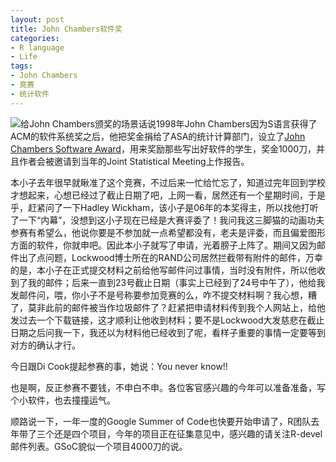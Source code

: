 ```yaml
---
layout: post
title: John Chambers软件奖
categories:
- R language
- Life
tags:
- John Chambers
- 竞赛
- 统计软件
---
```


![给John Chambers颁奖的场景](http://stat-computing.org/awards/jmc/images/jmc.small.jpg)话说1998年John Chambers因为S语言获得了ACM的软件系统奖之后，他把奖金捐给了ASA的统计计算部门，设立了[John Chambers Software Award](http://stat-computing.org/awards/jmc/index.html)，用来奖励那些写出好软件的学生，奖金1000刀，并且作者会被邀请到当年的Joint Statistical Meeting上作报告。

本小子去年很早就瞅准了这个竞赛，不过后来一忙给忙忘了，知道过完年回到学校才想起来，心想已经过了截止日期了吧，上网一看，居然还有一个星期时间，于是乎，赶紧问了一下Hadley Wickham，该小子是06年的本奖得主，所以找他打听了一下“内幕”，没想到这小子现在已经是大赛评委了！我问我这三脚猫的动画功夫参赛有希望么，他说你要是不参加就一点希望都没有，老夫是评委，而且偏爱图形方面的软件，你就申吧。因此本小子就写了申请，光着膀子上阵了。期间又因为邮件出了点问题，Lockwood博士所在的RAND公司居然拦截带有附件的邮件，万幸的是，本小子在正式提交材料之前给他写邮件问过事情，当时没有附件，所以他收到了我的邮件；后来一直到23号截止日期（事实上已经到了24号中午了），他给我发邮件问，喂，你小子不是号称要参加竞赛的么，咋不提交材料啊？我心想，糟了，莫非此前的邮件被当作垃圾邮件了？赶紧把申请材料传到我个人网站上，给他发过去一个下载链接，这才顺利让他收到材料；要不是Lockwood大发慈悲在截止日期之后问我一下，我还以为材料他已经收到了呢，看样子重要的事情一定要等到对方的确认才行。

今日跟Di Cook提起参赛的事，她说：You never know!!

也是啊，反正参赛不要钱，不申白不申。各位客官感兴趣的今年可以准备准备，写个小软件，也去撞撞运气。

顺路说一下，一年一度的Google Summer of Code也快要开始申请了，R团队去年带了三个还是四个项目，今年的项目正在征集意见中，感兴趣的请关注R-devel邮件列表。GSoC貌似一个项目4000刀的说。
